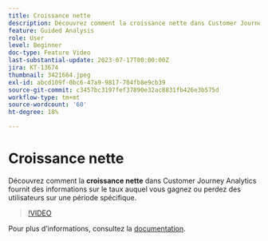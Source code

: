 ```yaml
---
title: Croissance nette
description: Découvrez comment la croissance nette dans Customer Journey Analytics fournit des informations sur le taux auquel vous gagnez ou perdez des utilisateurs sur une période spécifique.
feature: Guided Analysis
role: User
level: Beginner
doc-type: Feature Video
last-substantial-update: 2023-07-17T00:00:00Z
jira: KT-13674
thumbnail: 3421664.jpeg
exl-id: abcd109f-0bc6-47a9-9817-704fb8e9cb39
source-git-commit: c3457bc3197fef37890e32ac8831fb426e3b575d
workflow-type: tm+mt
source-wordcount: '60'
ht-degree: 18%

---
```


# Croissance nette

Découvrez comment la **croissance nette** dans Customer Journey Analytics fournit des informations sur le taux auquel vous gagnez ou perdez des utilisateurs sur une période spécifique.

>[!VIDEO](https://video.tv.adobe.com/v/3423460/?learn=on&captions=fre_fr)

Pour plus dʼinformations, consultez la [documentation](https://experienceleague.adobe.com/docs/analytics-platform/using/guided-analysis/user-growth/net-growth.html?lang=fr).
